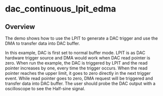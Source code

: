 # dac_continuous_lpit_edma

## Overview

The demo shows how to use the LPIT to generate a DAC trigger and use the DMA to transfer data into DAC buffer.

In this example, DAC is first set to normal buffer mode. LPIT is as DAC hardware trigger source and DMA would work 
when DAC read pointer is zero. When run the example, the DAC is triggered by LPIT and the read pointer increases by one,
every time the trigger occurs. When the read pointer reaches the upper limit, it goes to zero directly in the next trigger event.
While read pointer goes to zero, DMA request will be triggered and transfer data into DAC buffer. The user should probe
the DAC output with a oscilloscope to see the Half-sine signal.